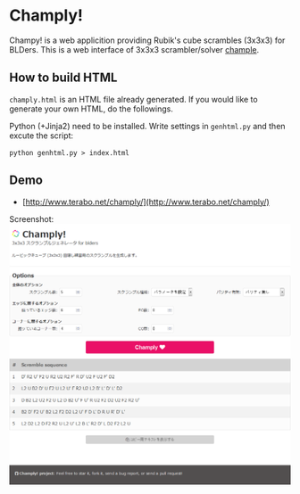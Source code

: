 # Champly!

Champy! is a web applicition providing Rubik's cube scrambles (3x3x3) for BLDers.
This is a web interface of 3x3x3 scrambler/solver [chample](https://github.com/kotarot/chample).

## How to build HTML

`champly.html` is an HTML file already generated.
If you would like to generate your own HTML, do the followings.

Python (+Jinja2) need to be installed.
Write settings in `genhtml.py` and then excute the script:
```
python genhtml.py > index.html
```


## Demo

* [http://www.terabo.net/champly/](http://www.terabo.net/champly/)

Screenshot:
![Screenshot](screenshot.png)
